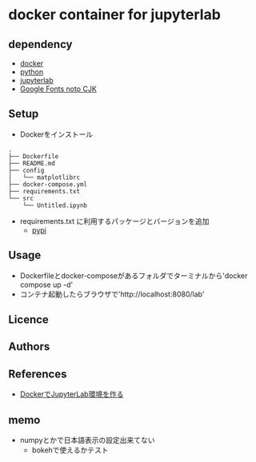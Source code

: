 # docker container for jupyterlab

## dependency

- [docker](https://www.docker.com/)
- [python](https://www.python.org/)
- [jupyterlab](https://jupyterlab.readthedocs.io/en/stable/#)
- [Google Fonts noto CJK](https://github.com/googlefonts/noto-cjk)

## Setup

- Dockerをインストール

```tree
.
├── Dockerfile
├── README.md
├── config
│   └── matplotlibrc
├── docker-compose.yml
├── requirements.txt
└── src
    └── Untitled.ipynb
```

- requirements.txt に利用するパッケージとバージョンを追加
  - [pypi](https://pypi.org/)

## Usage

- Dockerfileとdocker-composeがあるフォルダでターミナルから'docker compose up -d'
- コンテナ起動したらブラウザで'http://localhost:8080/lab'

## Licence

## Authors

## References

- [DockerでJupyterLab環境を作る](https://qiita.com/plumfield56/items/335cad3b58afe55f6529)

## memo

- numpyとかで日本語表示の設定出来てない
  - bokehで使えるかテスト

